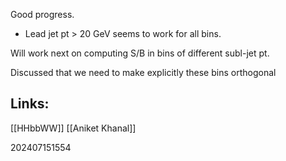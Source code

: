 Good progress.  
- Lead jet pt > 20 GeV seems to work for all bins. 

Will work next on computing S/B in bins of different subl-jet pt.

Discussed that we need to make explicitly these bins orthogonal 


## Links: 
[[HHbbWW]]
[[Aniket Khanal]]


202407151554

